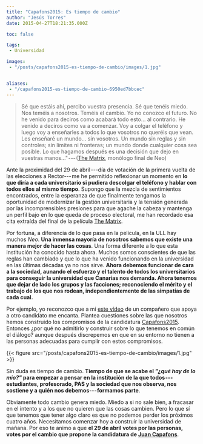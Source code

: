 ```yaml
---
title: "Capafons2015: Es tiempo de cambio"
author: "Jesús Torres"
date: 2015-04-27T18:21:35.000Z

toc: false

tags:
 - Universidad

images:
 - "/posts/capafons2015-es-tiempo-de-cambio/images/1.jpg" 


aliases:
 - "/capafons2015-es-tiempo-de-cambio-6950ed7bbcec"
---
```


> Sé que estáis ahí, percibo vuestra presencia.
> Sé que tenéis miedo.
> Nos teméis a nosotros.
> Teméis el cambio.
> Yo no conozco el futuro.
> No he venido para deciros como acabará todo esto… al contrario.
> He venido a deciros como va a comenzar.
> Voy a colgar el teléfono y luego voy a enseñarles a todos lo que vosotros no queréis que vean.
> Les enseñaré un mundo… sin vosotros.
> Un mundo sin reglas y sin controles; sin límites ni fronteras; un mundo donde cualquier cosa sea posible.
> Lo que hagamos después es una decisión que dejo en vuestras manos…" --- ([The Matrix](http://www.imdb.com/title/tt0133093/), monólogo final de Neo)

Ante la proximidad del 29 de abril ---día de votación de la primera vuelta de las elecciones a Rector--- me he permitido reflexionar un momento en **lo que diría a cada universitario si pudiera descolgar el teléfono y hablar con todos ellos al mismo tiempo**.
Supongo que la mezcla de sentimientos encontrados, entre la esperanza de que finalmente tengamos la oportunidad de modernizar la gestión universitaria y la tensión generada por las incomprensibles presiones para que agache la cabeza y mantenga un perfil bajo en lo que queda de proceso electoral, me han recordado esa cita extraída del final de la película [The Matrix](http://www.imdb.com/title/tt0133093/).

Por fortuna, a diferencia de lo que pasa en la película, en la ULL hay muchos _Neo_.
**Una inmensa mayoría de nosotros sabemos que existe una manera mejor de hacer las cosas**.
Una forma diferente a lo que esta institución ha conocido hasta ahora.
Muchos somos conscientes de que las reglas han cambiado y que lo que ha venido funcionando en la universidad en las últimas décadas ya no nos sirve.
**Ahora debemos funcionar de cara a la sociedad, aunando el esfuerzo y el talento de todos los universitarios para conseguir la universidad que Canarias nos demanda.
Ahora tenemos que dejar de lado los grupos y las facciones; reconociendo el mérito y el trabajo de los que nos rodean, independientemente de las simpatías de cada cual.**

Por ejemplo, yo reconozco que a mi [este vídeo](https://www.youtube.com/watch?v=Jcp4MvLMwWU) de un compañero que apoya a otro candidato me encanta.
Plantea cuestiones sobre las que nosotros hemos construido los compromisos de la candidatura [Capafons2015](http://web.archive.org/web/20150415003659/http://www.capafons2015.es:80/).
Entonces ¿por qué no admitirlo y construir sobre lo que tenemos en común el diálogo? aunque después discrepemos en que en su entorno no tienen a las personas adecuadas para cumplir con estos compromisos.

{{< figure src="/posts/capafons2015-es-tiempo-de-cambio/images/1.jpg" >}}

Sin duda es tiempo de cambio.
**Tiempo de que se acabe el _"¿qué hay de lo mio?"_ para empezar a pensar en la institución de la que todos ---estudiantes, profesorado, PAS y la sociedad que nos observa, nos sostiene y a quién nos debemos--- formamos parte**.

Obviamente todo cambio genera miedo.
Miedo a si no sale bien, a fracasar en el intento y a los que no quieren que las cosas cambien.
Pero lo que sí que tenemos que tener algo claro es que no podemos perder los próximos cuatro años.
Necesitamos comenzar hoy a construir la universidad de mañana.
Por eso te animo a que **el 29 de abril votes por las personas, votes por el cambio que propone la candidatura de [Juan Capafons](http://web.archive.org/web/20150415003659/http://www.capafons2015.es:80/)**.
